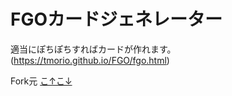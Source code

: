 # FGOカードジェネレーター

適当にぽちぽちすればカードが作れます。(https://tmorio.github.io/FGO/fgo.html)

Fork元 [こ↑こ↓](https://github.com/juncaixinchi/FGO)
